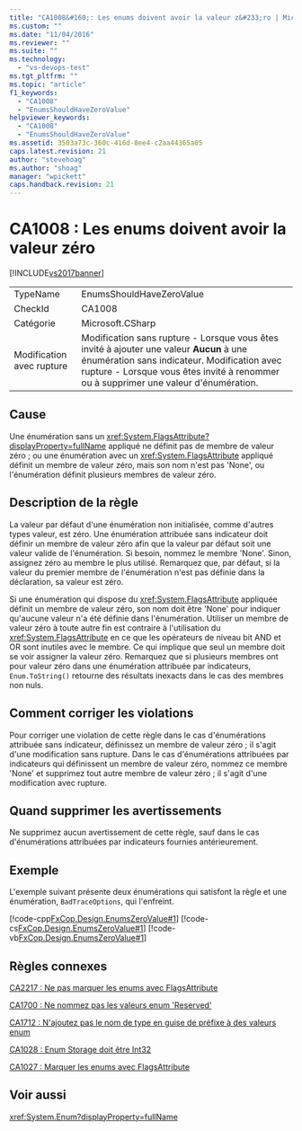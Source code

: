 ```yaml
---
title: "CA1008&#160;: Les enums doivent avoir la valeur z&#233;ro | Microsoft Docs"
ms.custom: ""
ms.date: "11/04/2016"
ms.reviewer: ""
ms.suite: ""
ms.technology: 
  - "vs-devops-test"
ms.tgt_pltfrm: ""
ms.topic: "article"
f1_keywords: 
  - "CA1008"
  - "EnumsShouldHaveZeroValue"
helpviewer_keywords: 
  - "CA1008"
  - "EnumsShouldHaveZeroValue"
ms.assetid: 3503a73c-360c-416d-8ee4-c2aa44365a05
caps.latest.revision: 21
author: "stevehoag"
ms.author: "shoag"
manager: "wpickett"
caps.handback.revision: 21
---
```

# CA1008&#160;: Les enums doivent avoir la valeur z&#233;ro
[!INCLUDE[vs2017banner](../code-quality/includes/vs2017banner.md)]

|||  
|-|-|  
|TypeName|EnumsShouldHaveZeroValue|  
|CheckId|CA1008|  
|Catégorie|Microsoft.CSharp|  
|Modification avec rupture|Modification sans rupture \- Lorsque vous êtes invité à ajouter une valeur **Aucun** à une énumération sans indicateur. Modification avec rupture \- Lorsque vous êtes invité à renommer ou à supprimer une valeur d'énumération.|  
  
## Cause  
 Une énumération sans un <xref:System.FlagsAttribute?displayProperty=fullName> appliqué ne définit pas de membre de valeur zéro ; ou une énumération avec un <xref:System.FlagsAttribute> appliqué définit un membre de valeur zéro, mais son nom n'est pas 'None', ou l'énumération définit plusieurs membres de valeur zéro.  
  
## Description de la règle  
 La valeur par défaut d'une énumération non initialisée, comme d'autres types valeur, est zéro.  Une énumération attribuée sans indicateur doit définir un membre de valeur zéro afin que la valeur par défaut soit une valeur valide de l'énumération.  Si besoin, nommez le membre 'None'.  Sinon, assignez zéro au membre le plus utilisé.  Remarquez que, par défaut, si la valeur du premier membre de l'énumération n'est pas définie dans la déclaration, sa valeur est zéro.  
  
 Si une énumération qui dispose du <xref:System.FlagsAttribute> appliquée définit un membre de valeur zéro, son nom doit être 'None' pour indiquer qu'aucune valeur n'a été définie dans l'énumération.  Utiliser un membre de valeur zéro à toute autre fin est contraire à l'utilisation du <xref:System.FlagsAttribute> en ce que les opérateurs de niveau bit AND et OR sont inutiles avec le membre.  Ce qui implique que seul un membre doit se voir assigner la valeur zéro.  Remarquez que si plusieurs membres ont pour valeur zéro dans une énumération attribuée par indicateurs, `Enum.ToString()` retourne des résultats inexacts dans le cas des membres non nuls.  
  
## Comment corriger les violations  
 Pour corriger une violation de cette règle dans le cas d'énumérations attribuée sans indicateur, définissez un membre de valeur zéro ; il s'agit d'une modification sans rupture.  Dans le cas d'énumérations attribuées par indicateurs qui définissent un membre de valeur zéro, nommez ce membre 'None' et supprimez tout autre membre de valeur zéro ; il s'agit d'une modification avec rupture.  
  
## Quand supprimer les avertissements  
 Ne supprimez aucun avertissement de cette règle, sauf dans le cas d'énumérations attribuées par indicateurs fournies antérieurement.  
  
## Exemple  
 L'exemple suivant présente deux énumérations qui satisfont la règle et une énumération, `BadTraceOptions`, qui l'enfreint.  
  
 [!code-cpp[FxCop.Design.EnumsZeroValue#1](../code-quality/codesnippet/CPP/ca1008-enums-should-have-zero-value_1.cpp)]
 [!code-cs[FxCop.Design.EnumsZeroValue#1](../code-quality/codesnippet/CSharp/ca1008-enums-should-have-zero-value_1.cs)]
 [!code-vb[FxCop.Design.EnumsZeroValue#1](../code-quality/codesnippet/VisualBasic/ca1008-enums-should-have-zero-value_1.vb)]  
  
## Règles connexes  
 [CA2217 : Ne pas marquer les enums avec FlagsAttribute](../code-quality/ca2217-do-not-mark-enums-with-flagsattribute.md)  
  
 [CA1700 : Ne nommez pas les valeurs enum 'Reserved'](../code-quality/ca1700-do-not-name-enum-values-reserved.md)  
  
 [CA1712 : N'ajoutez pas le nom de type en guise de préfixe à des valeurs enum](../code-quality/ca1712-do-not-prefix-enum-values-with-type-name.md)  
  
 [CA1028 : Enum Storage doit être Int32](../code-quality/ca1028-enum-storage-should-be-int32.md)  
  
 [CA1027 : Marquer les enums avec FlagsAttribute](../code-quality/ca1027-mark-enums-with-flagsattribute.md)  
  
## Voir aussi  
 <xref:System.Enum?displayProperty=fullName>